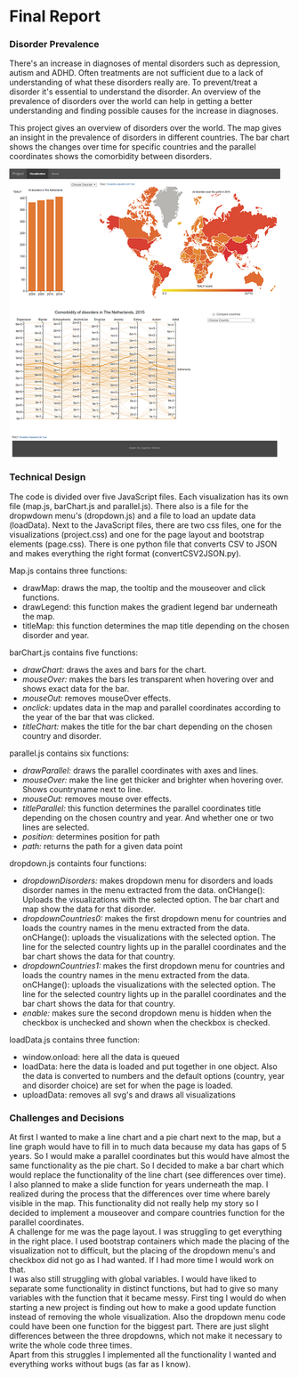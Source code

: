 # Final Report

### Disorder Prevalence
There's an increase in diagnoses of mental disorders such as depression, autism and ADHD. Often treatments are not sufficient due to a lack of understanding of what these disorders really are. To prevent/treat a disorder it's essential to understand the disorder. An overview of the prevalence of disorders over the world can help in getting a better understanding and finding possible causes for the increase in diagnoses.

This project gives an overview of disorders over the world. The map gives an insight in the prevalence of disorders in different countries. The bar chart shows the changes over time for specific countries and the parallel coordinates shows the comorbidity between disorders.

![image](doc/fullPage.png)

### Technical Design
The code is divided over five JavaScript files. Each visualization has its own file (map.js, barChart.js and parallel.js). There also is a file for the dropwdown menu's (dropdown.js) and a file to load an update data (loadData). Next to the JavaScript files, there are two css files, one for the visualizations (project.css) and one for the page layout and bootstrap elements (page.css). There is one python file that converts CSV to JSON and makes everything the right format (convertCSV2JSON.py).

Map.js contains three functions:   
- drawMap: draws the map, the tooltip and the mouseover and click functions.  
- drawLegend: this function makes the gradient legend bar underneath the map.  
- titleMap: this function determines the map title depending on the chosen disorder and year.    

barChart.js contains five functions:
- *drawChart:* draws the axes and bars for the chart.
- *mouseOver:* makes the bars les transparent when hovering over and shows exact data for the bar.
- *mouseOut:* removes mouseOver effects.
- *onclick:* updates data in the map and parallel coordinates according to the year of the bar that was clicked.
- *titleChart:* makes the title for the bar chart depending on the chosen country and disorder.

parallel.js contains six functions:
- *drawParallel:* draws the parallel coordinates with axes and lines.
- *mouseOver:* make the line get thicker and brighter when hovering over. Shows countryname next to line.
- *mouseOut:* removes mouse over effects.
- *titleParallel:* this function determines the parallel coordinates title depending on the chosen country and year. And whether one or two lines are selected.
- *position:* determines position for path 
- *path:* returns the path for a given data point

dropdown.js containts four functions:
- *dropdownDisorders:* makes dropdown menu for disorders and loads disorder names in the menu extracted from the data. onCHange(): Uploads the visualizations with the selected option. The bar chart and map show the data for that disorder.
- *dropdownCountries0:* makes the first dropdown menu for countries and loads the country names in the menu extracted from the data. onCHange(): uploads the visualizations with the selected option. The line for the selected country lights up in the parallel coordinates and the bar chart shows the data for that country.
- *dropdownCountries1:* makes the first dropdown menu for countries and loads the country names in the menu extracted from the data. onCHange(): uploads the visualizations with the selected option. The line for the selected country lights up in the parallel coordinates and the bar chart shows the data for that country.
- *enable:* makes sure the second dropdown menu is hidden when the checkbox is unchecked and shown when the checkbox is checked.

loadData.js contains three function:
- window.onload: here all the data is queued
- loadData: here the data is loaded and put together in one object. Also the data is converted to numbers and the default options (country, year and disorder choice) are set for when the page is loaded.
- uploadData: removes all svg's and draws all visualizations

### Challenges and Decisions
At first I wanted to make a line chart and a pie chart next to the map, but a line graph would have to fill in to much data because my data has gaps of 5 years. So I would make a parallel coordinates but this would have almost the same functionality as the pie chart. So I decided to make a bar chart which would replace the functionality of the line chart (see differences over time).   
I also planned to make a slide function for years underneath the map. I realized during the process that the differences over time where barely visible in the map. This functionality did not really help my story so I decided to implement a mouseover and compare countries function for the parallel coordinates.   
A challenge for me was the page layout. I was struggling to get everything in the right place. I used bootstrap containers which made the placing of the visualization not to difficult, but the placing of the dropdown menu's and checkbox did not go as I had wanted. If I had more time I would work on that.   
I was also still struggling with global variables. I would have liked to separate some functionality in distinct functions, but had to give so many variables with the function that it became messy. First ting I would do when starting a new project is finding out how to make a good update function instead of removing the whole visualization. Also the dropdown menu code could have been one function for the biggest part. There are just slight differences between the three dropdowns, which not make it necessary to write the whole code three times.   
Apart from this struggles I implemented all the functionality I wanted and everything works without bugs (as far as I know).
